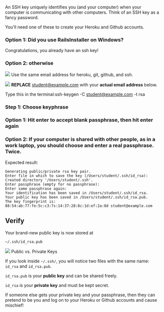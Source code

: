 An SSH key uniquely identifies you (and your computer) when your computer is communicating with other computers. 
Think of an SSH key as a fancy password.

You'll need one of these to create your Heroku and Github accounts.

### Option 1: Did you use RailsInstaller on Windows?
Congratulations, you already have an ssh key!


### Option 2: otherwise

![](/images/warning.png) Use the same email address for heroku, git, github, and ssh.

![](/images/warning.png) **REPLACE** student@example.com with your **actual email address** below.

Type this in the terminal:ssh-keygen -C student@example.com -t rsa

### Step 1: Choose keyphrase

### Option 1: Hit enter to accept blank passphrase, then hit enter again
### Option 2: If your computer is shared with other people, as in a work laptop, you should choose and enter a real passphrase. Twice.

Expected result:

```text
Generating public/private rsa key pair.
Enter file in which to save the key (/Users/student/.ssh/id_rsa): 
Created directory '/Users/student/.ssh'.
Enter passphrase (empty for no passphrase): 
Enter same passphrase again: 
Your identification has been saved in /Users/student/.ssh/id_rsa.
Your public key has been saved in /Users/student/.ssh/id_rsa.pub.
The key fingerprint is:
88:54:ab:77:fe:5c:c3:7s:14:37:28:8c:1d:ef:2a:8d student@example.com
```

## Verify
Your brand-new public key is now stored at 

```text
~/.ssh/id_rsa.pub
```

![](/images/info.png) Public vs. Private Keys

If you look inside `~/.ssh/`, you will notice two files with the same name: `id_rsa` and `id_rsa.pub`.

`id_rsa.pub` is your **public key** and can be shared freely.

`id_rsa` is your **private key** and must be kept secret.

If someone else gets your private key and your passphrase, then they can pretend to be you and log on to your Heroku or 
Github accounts and cause mischief!
